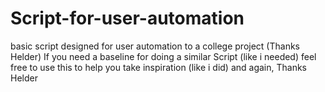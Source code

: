 # Script-for-user-automation
basic script designed for user automation to a college project (Thanks Helder)
If you need a baseline for doing a similar Script (like i needed) feel free to use this to help you take inspiration (like i did)
and again, Thanks Helder
